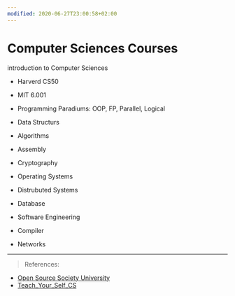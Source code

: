 ```yaml
---
modified: 2020-06-27T23:00:58+02:00
---
```


Computer Sciences Courses
=========================
introduction to Computer Sciences
- Harverd CS50
- MIT 6.001

- Programming Paradiums: OOP, FP, Parallel, Logical
- Data Structurs
- Algorithms
- Assembly
- Cryptography 
- Operating Systems
- Distrubuted Systems
- Database
- Software Engineering
- Compiler
- Networks

------------------------------------------------------------------------------------------------------------------------
> References:
- [Open Source Society University](https://github.com/ossu/)
- [Teach_Your_Self_CS](https://teachyourselfcs.com/)